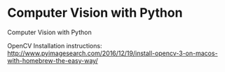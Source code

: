 # Computer Vision with Python
Computer Vision with Python

OpenCV Installation instructions: http://www.pyimagesearch.com/2016/12/19/install-opencv-3-on-macos-with-homebrew-the-easy-way/
